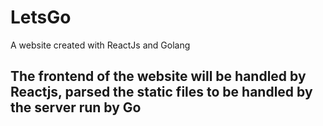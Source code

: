 # LetsGo
A website created with ReactJs and Golang
## The frontend of the website will be handled by Reactjs, parsed the static files to be handled by the server run by Go
